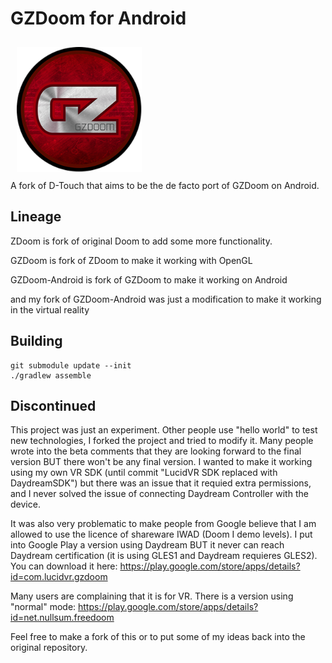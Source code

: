 # GZDoom for Android
<img src="icon.png" width="200" hspace="10" vspace="10"></br>
A fork of D-Touch that aims to be the de facto port of GZDoom on Android.

## Lineage
ZDoom is fork of original Doom to add some more functionality.

GZDoom is fork of ZDoom to make it working with OpenGL

GZDoom-Android is fork of GZDoom to make it working on Android

and my fork of GZDoom-Android was just a modification to make it working in the virtual reality

## Building
    git submodule update --init
    ./gradlew assemble

## Discontinued
This project was just an experiment. Other people use "hello world" to test new technologies, I forked the project and tried to modify it. Many people wrote into the beta comments that they are looking forward to the final version BUT there won't be any final version. I wanted to make it working using my own VR SDK (until commit "LucidVR SDK replaced with DaydreamSDK") but there was an issue that it requied extra permissions, and I never solved the issue of connecting Daydream Controller with the device.

It was also very problematic to make people from Google believe that I am allowed to use the licence of shareware IWAD (Doom I demo levels). I put into Google Play a version using Daydream BUT it never can reach Daydream certification (it is using GLES1 and Daydream requieres GLES2). You can download it here: https://play.google.com/store/apps/details?id=com.lucidvr.gzdoom

Many users are complaining that it is for VR. There is a version using "normal" mode: https://play.google.com/store/apps/details?id=net.nullsum.freedoom

Feel free to make a fork of this or to put some of my ideas back into the original repository.
